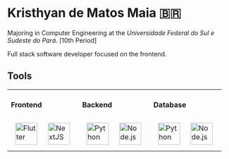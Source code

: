 # Kristhyan de Matos Maia 🇧🇷


<div align="start"> Majoring in Computer Engineering at the <em>Universidade Federal do Sul e Sudeste do Pará</em>. [10th Period]
  
Full stack software developer focused on the frontend. </div>

## Tools
<table><tr><td valign="top" width="33%">
  
#### Frontend  
<div align="start"> 
<a href="https://flutter.dev/" target="_blank"><img style="margin: 10px" src="https://profilinator.rishav.dev/skills-assets/flutterio-icon.svg" alt="Flutter" height="50" /></a>  
<a href="https://nextjs.org/" target="_blank"><img style="margin: 10px" src="https://profilinator.rishav.dev/skills-assets/nextjs.png" alt="NextJS" height="50" /></a>
</div>
  
</td><td valign="top" width="33%">

#### Backend  
<div align="start">  
<a href="https://www.python.org/" target="_blank"><img style="margin: 10px" src="https://profilinator.rishav.dev/skills-assets/python-original.svg" alt="Python" height="50" /></a>  
<a href="https://nodejs.org/" target="_blank"><img style="margin: 10px" src="https://profilinator.rishav.dev/skills-assets/nodejs-original-wordmark.svg" alt="Node.js" height="50" /></a>
</div>
  
</td><td valign="top" width="33%">
  
#### Database  
<div align="start">  
<a href="https://www.python.org/" target="_blank"><img style="margin: 10px" src="https://profilinator.rishav.dev/skills-assets/python-original.svg" alt="Python" height="50" /></a>
<a href="https://nodejs.org/" target="_blank"><img style="margin: 10px" src="https://profilinator.rishav.dev/skills-assets/nodejs-original-wordmark.svg" alt="Node.js" height="50" /></a> 
</div>

</td></tr></table>
<br/>
